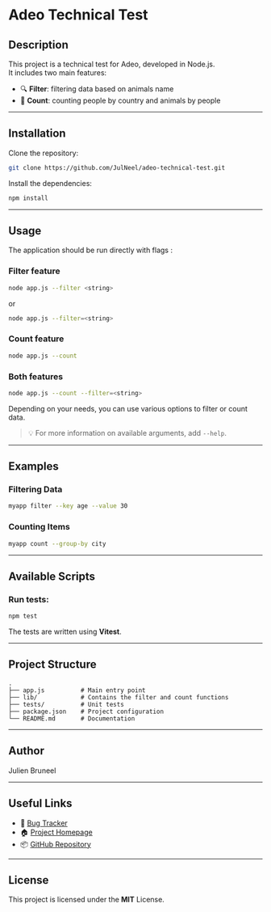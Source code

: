 # Adeo Technical Test

## Description

This project is a technical test for Adeo, developed in Node.js.  
It includes two main features:

- 🔍 **Filter**: filtering data based on animals name
- 🔢 **Count**: counting people by country and animals by people

---

## Installation

Clone the repository:

```bash
git clone https://github.com/JulNeel/adeo-technical-test.git
```

Install the dependencies:

```bash
npm install
```

---

## Usage

The application should be run directly with flags :

### Filter feature

```bash
node app.js --filter <string>
```

or

```bash
node app.js --filter=<string>
```

### Count feature

```bash
node app.js --count
```

### Both features

```bash
node app.js --count --filter=<string>
```

Depending on your needs, you can use various options to filter or count data.

> 💡 For more information on available arguments, add `--help`.

---

## Examples

### Filtering Data

```bash
myapp filter --key age --value 30
```

### Counting Items

```bash
myapp count --group-by city
```

---

## Available Scripts

### Run tests:

```bash
npm test
```

The tests are written using **Vitest**.

---

## Project Structure

```
.
├── app.js          # Main entry point
├── lib/            # Contains the filter and count functions
├── tests/          # Unit tests
├── package.json    # Project configuration
└── README.md       # Documentation
```

---

## Author

Julien Bruneel

---

## Useful Links

- 🐛 [Bug Tracker](https://github.com/JulNeel/adeo-technical-test/issues)
- 🏠 [Project Homepage](https://github.com/JulNeel/adeo-technical-test#readme)
- 📦 [GitHub Repository](https://github.com/JulNeel/adeo-technical-test)

---

## License

This project is licensed under the **MIT** License.

```

```
